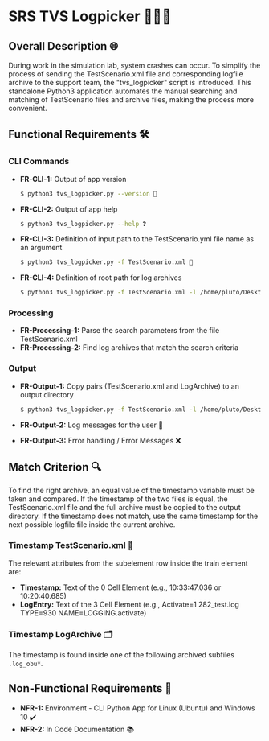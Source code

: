 # SRS TVS Logpicker 🕵️‍♂️📆

## Overall Description 🌐

During work in the simulation lab, system crashes can occur. To simplify the process of sending the TestScenario.xml file and corresponding logfile archive to the support team, the "tvs_logpicker" script is introduced. This standalone Python3 application automates the manual searching and matching of TestScenario files and archive files, making the process more convenient.

## Functional Requirements 🛠️

### CLI Commands

- **FR-CLI-1:** Output of app version
  ```bash
  $ python3 tvs_logpicker.py --version 🚀
  ```

- **FR-CLI-2:** Output of app help
  ```bash
  $ python3 tvs_logpicker.py --help ❓
  ```

- **FR-CLI-3:** Definition of input path to the TestScenario.yml file name as an argument
  ```bash
  $ python3 tvs_logpicker.py -f TestScenario.xml 📂
  ```

- **FR-CLI-4:** Definition of root path for log archives
  ```bash
  $ python3 tvs_logpicker.py -f TestScenario.xml -l /home/pluto/Desktop/ 📦
  ```

### Processing

- **FR-Processing-1:** Parse the search parameters from the file TestScenario.xml
- **FR-Processing-2:** Find log archives that match the search criteria

### Output

- **FR-Output-1:** Copy pairs (TestScenario.xml and LogArchive) to an output directory
  ```bash
  $ python3 tvs_logpicker.py -f TestScenario.xml -l /home/pluto/Desktop/ -o outdir 📂
  ```

- **FR-Output-2:** Log messages for the user 📝
- **FR-Output-3:** Error handling / Error Messages ❌

## Match Criterion 🔍

To find the right archive, an equal value of the timestamp variable must be taken and compared. If the timestamp of the two files is equal, the TestScenario.xml file and the full archive must be copied to the output directory. If the timestamp does not match, use the same timestamp for the next possible logfile file inside the current archive.

### Timestamp TestScenario.xml 📅

The relevant attributes from the subelement row inside the train element are:

- **Timestamp:** Text of the 0 Cell Element (e.g., 10:33:47.036 or 10:20:40.685)
- **LogEntry:** Text of the 3 Cell Element (e.g., Activate=1 282_test.log TYPE=930 NAME=LOGGING.activate)

### Timestamp LogArchive 🗂️

The timestamp is found inside one of the following archived subfiles `.log_obu*`.

## Non-Functional Requirements 🧰

- **NFR-1:** Environment - CLI Python App for Linux (Ubuntu) and Windows 10 ✔️
- **NFR-2:** In Code Documentation 📚
